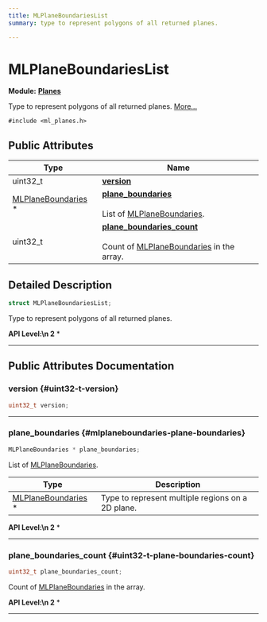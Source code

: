 ```yaml
---
title: MLPlaneBoundariesList
summary: type to represent polygons of all returned planes. 

---
```


# MLPlaneBoundariesList

**Module:** **[Planes](/api-ref/api/Modules/group___planes/group___planes.md)**



Type to represent polygons of all returned planes.  [More...](#detailed-description)


`#include <ml_planes.h>`

## Public Attributes

| Type           | Name           |
| -------------- | -------------- |
| uint32_t | **[version](/api-ref/api/Modules/group___planes/struct_m_l_plane_boundaries_list.md#uint32-t-version)**  |
| [MLPlaneBoundaries](/api-ref/api/Modules/group___planes/struct_m_l_plane_boundaries.md) * | **[plane_boundaries](/api-ref/api/Modules/group___planes/struct_m_l_plane_boundaries_list.md#mlplaneboundaries-plane-boundaries)** <br></br>List of [MLPlaneBoundaries](/api-ref/api/Modules/group___planes/struct_m_l_plane_boundaries.md).  |
| uint32_t | **[plane_boundaries_count](/api-ref/api/Modules/group___planes/struct_m_l_plane_boundaries_list.md#uint32-t-plane-boundaries-count)** <br></br>Count of [MLPlaneBoundaries](/api-ref/api/Modules/group___planes/struct_m_l_plane_boundaries.md) in the array.  |

## Detailed Description

```cpp
struct MLPlaneBoundariesList;
```

Type to represent polygons of all returned planes. 




**API Level:\n 2**
  * 




-----------
## Public Attributes Documentation

### version {#uint32-t-version}

```cpp
uint32_t version;
```






-----------

### plane_boundaries {#mlplaneboundaries-plane-boundaries}

```cpp
MLPlaneBoundaries * plane_boundaries;
```

List of [MLPlaneBoundaries](/api-ref/api/Modules/group___planes/struct_m_l_plane_boundaries.md). 


| Type | Description |
|--|--|
| [MLPlaneBoundaries](/api-ref/api/Modules/group___planes/struct_m_l_plane_boundaries.md) * | Type to represent multiple regions on a 2D plane.  |





**API Level:\n 2**
  * 




-----------

### plane_boundaries_count {#uint32-t-plane-boundaries-count}

```cpp
uint32_t plane_boundaries_count;
```

Count of [MLPlaneBoundaries](/api-ref/api/Modules/group___planes/struct_m_l_plane_boundaries.md) in the array. 




**API Level:\n 2**
  * 




-----------

